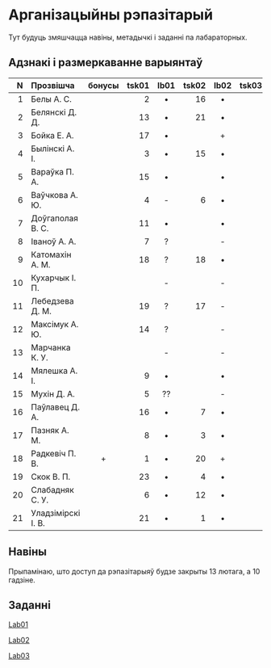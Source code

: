 # Арганізацыйны рэпазітарый

Тут будуць змяшчацца навіны, метадычкі і заданні па лабараторных.

## Адзнакі і размеркаванне варыянтаў


|N  |Прозвішча         |бонусы|tsk01|lb01|tsk02|lb02|tsk03|lb03|tsk04|lb04|
|--:|:-----------------|:----:|----:|:--:|----:|:--:|----:|:--:|----:|:--:|
|  1|Белы А. С.        |      |2    |•   |16   |•   |     |•   |     |    |
|  2|Белянскі Д. Д.    |      |13   |•   |21   |•   |     |-   |     |    |
|  3|Бойка Е. А.       |      |17   |•   |     |+   |     |-   |     |    |
|  4|Былінскі А. І.    |      |3    |•   |15   |•   |     |?   |     |    |
|  5|Вараўка П. А.     |      |15   |•   |     |•   |     |?   |     |    |
|  6|Ваўчкова А. Ю.    |      |4    |-   |6    |•   |     |?   |     |    |
|  7|Доўгаполая В. С.  |      |11   |•   |     |•   |     |-   |     |    |
|  8|Іваноў А. А.      |      |7    |?   |     |-   |     |-   |     |    |
|  9|Катомахін А. М.   |      |18   |?   |18   |•   |     |??  |     |    |
| 10|Кухарчык І. П.    |      |     |-   |     |-   |     |-   |     |    |
| 11|Лебедзева Д. М.   |      |19   |?   |17   |-   |     |-   |     |    |
| 12|Максімук А. Ю.    |      |14   |?   |     |-   |     |-   |     |    |
| 13|Марчанка К. У.    |      |     |-   |     |-   |     |-   |     |    |
| 14|Мялешка А. І.     |      |9    |•   |     |•   |     |?   |     |    |
| 15|Мухін Д. А.       |      |5    |??  |     |-   |     |-   |     |    |
| 16|Паўлавец Д. А.    |      |16   |•   |7    |•   |     |-   |     |    |
| 17|Пазняк А. М.      |      |8    |•   |3    |•   |     |+   |     |    |
| 18|Радкевіч П. В.    |+     |1    |•   |20   |+   |     |•   |     |    |
| 19|Скок В. П.        |      |23   |•   |4    |•   |     |-   |     |    |
| 20|Слабадняк С. У.   |      |6    |•   |12   |•   |     |+   |     |    |
| 21|Уладзімірскі І. В.|      |21   |•   |1    |•   |     |?   |     |    |


## Навіны

Прыпамінаю, што доступ да рэпазітарыяў будзе закрыты 13 лютага, а 10 гадзіне.

## Заданні

[Lab01](https://github.com/BSU2013gr04Lego/Workflow/releases/download/editpolimorph/JavaLab1.pdf)

[Lab02](https://github.com/BSU2013gr04Lego/Workflow/releases/download/editpolimorph/Polimorfizm.pdf)

[Lab03](https://github.com/BSU2013gr04Lego/Workflow/releases/download/lab03.pdf/JavaLab3.pdf)
